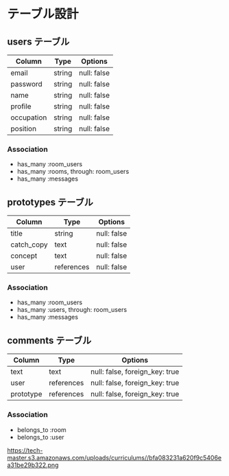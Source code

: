 # テーブル設計

## users テーブル

| Column     | Type   | Options     |
| --------   | ------ | ----------- |
| email      | string | null: false |
| password   | string | null: false |
| name       | string | null: false |
| profile    | string | null: false |
| occupation | string | null: false |
| position   | string | null: false |



### Association

- has_many :room_users
- has_many :rooms, through: room_users
- has_many :messages

## prototypes テーブル

| Column      | Type       | Options     |
| ------      | ------     | ----------- |
| title       | string     | null: false |
| catch_copy  | text       | null: false |
| concept     | text       | null: false |
| user        | references | null: false |



### Association

- has_many :room_users
- has_many :users, through: room_users
- has_many :messages

## comments テーブル

| Column      | Type       | Options                        |
| ------      | ---------- | ------------------------------ |
| text        | text       | null: false, foreign_key: true |
| user        | references | null: false, foreign_key: true |
| prototype   | references | null: false, foreign_key: true |

### Association

- belongs_to :room
- belongs_to :user




https://tech-master.s3.amazonaws.com/uploads/curriculums//bfa083231a620f9c5406ea31be29b322.png